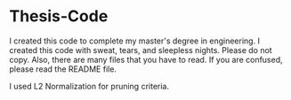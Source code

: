 # Thesis-Code
I created this code to complete my master's degree in engineering. I created this code with sweat, tears, and sleepless nights. Please do not copy. Also, there are many files that you have to read. If you are confused, please read the README file.


I used L2 Normalization for pruning criteria.
